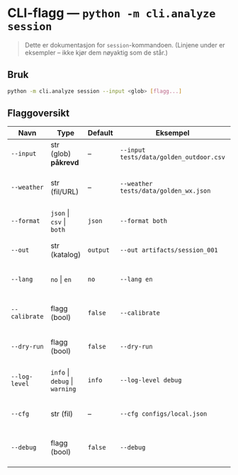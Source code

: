 # CLI-flagg — `python -m cli.analyze session`

> Dette er dokumentasjon for `session`-kommandoen. (Linjene under er eksempler – ikke kjør dem nøyaktig som de står.)

## Bruk

```bash
python -m cli.analyze session --input <glob> [flagg...]
```

## Flaggoversikt

| Navn          | Type                           | Default  | Eksempel                                | Beskrivelse                                                        |
| ------------- | ------------------------------ | -------- | --------------------------------------- | ------------------------------------------------------------------ |
| `--input`     | str (glob) **påkrevd**         | –        | `--input tests/data/golden_outdoor.csv` | Angi én fil eller glob-mønster for øktdata (CSV).                  |
| `--weather`   | str (fil/URL)                  | –        | `--weather tests/data/golden_wx.json`   | Valgfri værkilde. Brukes i beregninger når tilgjengelig.           |
| `--format`    | `json` \| `csv` \| `both`      | `json`   | `--format both`                         | Output-format: skriv JSON, CSV eller begge.                        |
| `--out`       | str (katalog)                  | `output` | `--out artifacts/session_001`           | Katalog for filer ved skriving. Ignorert ved `--dry-run`.          |
| `--lang`      | `no` \| `en`                   | `no`     | `--lang en`                             | Språk/locale for tekstlige felt i rapport.                         |
| `--calibrate` | flagg (bool)                   | `false`  | `--calibrate`                           | Aktiverer kalibrering; setter `calibrated` i rapporten.            |
| `--dry-run`   | flagg (bool)                   | `false`  | `--dry-run`                             | Skriver rapport til **stdout** i stedet for til filer.             |
| `--log-level` | `info` \| `debug` \| `warning` | `info`   | `--log-level debug`                     | Styrer detaljnivå på strukturerte logger (JSON) til stderr/stdout. |
| `--cfg`       | str (fil)                      | –        | `--cfg configs/local.json`              | Valgfri konfig-fil. Kan bl.a. sette `history_dir`, m.m.            |
| `--debug`     | flagg (bool)                   | `false`  | `--debug`                               | Skriver ekstra debug-info (f.eks. normaliseringssteg) til stderr.  |

